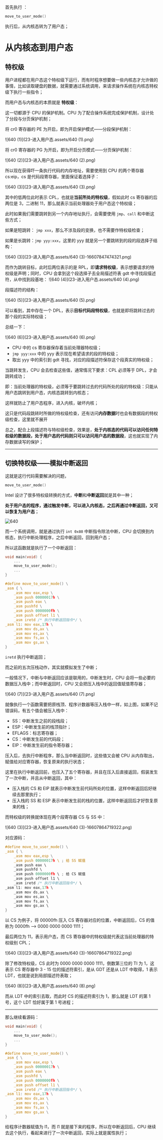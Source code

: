 首先执行 ：

````c
move_to_user_mode()
````

执行后，从内核态转为了用户态；

# 从内核态到用户态

## 特权级

用户进程都在用户态这个特权级下运行，而有时程序想要做一些内核态才允许做的事情，比如读取硬盘的数据，就需要通过系统调用，来请求操作系统在内核态特权级下执行一些指令；

而用户态与内核态的本质就是 **特权级**：

这一切都源于 CPU 的保护机制。CPU 为了配合操作系统完成保护机制，设计处了分段与分页保护机制；

将 cr0 寄存器的 PE 为开启，即为开启保护模式——分段保护机制：

![640 (1)](23-进入用户态.assets/640 (1).png)

将 cr0 寄存器的 PG 为开启，即为开启分页模式——分页保护机制：

![640 (2)](23-进入用户态.assets/640 (2).png)

所以现在获得吓一条执行代码的内存地址，需要使用到 CPU 的两个寄存器 cs:eip，cs 是代码段寄存器，里面保证着选择子：

![640 (3)](23-进入用户态.assets/640 (3).png)

其中的低两位此时表示 CPL，也就是**当前所处的特权级**，假如此时 cs 寄存器的后两位是 3，二进制 11，那么就表示当前处理器处于用户态这个特权级；

此时如果我们需要跳转到另一个内存地址执行，会需要使用 `jmp`、`call` 和中断这些方式；

如果是短跳转： `jmp xxx`，那么不涉及段的变换，也不需要作特权级检查；

如果是长跳转：`jmp yyy:xxx`，这里的 yyy 就是另一个要跳转到的段的段选择子结构：

![640 (3)](23-进入用户态.assets/640 (3)-16607847474321.png)

而作为跳转目标，此时后两位表示的是 RPL，即**请求特权级**，表示想要请求的特权级是声明；同时，CPU 会拿到这个段选择子去全局描述符表 gdt 中寻找段描述符，从中找到段基地：
![640 (4)](23-进入用户态.assets/640 (4).png)

段描述符的结构：

![640 (5)](23-进入用户态.assets/640 (5).png)

可以看到，其中存在一个 DPL，表示**目标代码段特权级**，也就是即将跳转过去的那个段的实际特权级；

总结一下：

![640 (6)](23-进入用户态.assets/640 (6).png)

- CPU 中的 cs 寄存器保存着当前处理器特权级；
- `jmp yyy:xxx` 中的 yyy 表示现在希望请求的段的特权级；
- 取出 yyy 中的索引到 gdt 寻找，对应的段描述符保存这个段真实的特权级；

当跳转发生，CPU 会去检查这些值，通常情况下要求：CPL 必须等于 DPL，才会跳转成功；

即：当前处理器的特权级，必须等于要跳转过去的代码所处的段的特权级：只能从用户态跳转到用户态，内核态跳转到内核态；

这样就防止了用户态程序，进入内核，破坏内核；

这只是代码段跳转时所做的特权级检查，还有访问**内存数据**时也会有数据段的特权级检查，这里就不展开

总之，配合上段描述符与特权级检查，效果是，**处于内核态的代码可以访问任何特权级的数据段，处于用户态的代码则只可以访问用户态的数据段**，这也就实现了内存数据读写的保护；

---



## 切换特权级——模拟中断返回

这就是这行代码需要解决的问题，

````c
move_to_user_mode()
````

Intel 设计了很多特权级转换的方式，**中断**和**中断返回**就是其中一种；

**处于用户态的程序，通过触发中断，可以进入内核态，之后再通过中断返回，又可以恢复为用户态**；

![640](23-进入用户态.assets/640.png)

而一个系统调用，就是通过执行 `int 0x80` 中断指令除法中断，CPU 会切换到内核态，执行中断处理程序，之后中断返回，回到用户态；

所以这函数就是执行了一个中断返回：

````c
void main(void) {
    ...    
    move_to_user_mode();
    ...
}

#define move_to_user_mode() \
_asm { \
    _asm mov eax,esp \
    _asm push 00000017h \
    _asm push eax \
    _asm pushfd \
    _asm push 0000000fh \
    _asm push offset l1 \
    _asm iretd /* 执行中断返回指令*/ \
_asm l1: mov eax,17h \
    _asm mov ds,ax \
    _asm mov es,ax \
    _asm mov fs,ax \
    _asm mov gs,ax \
}
````

`iretd` 执行中断返回；

而之前的五次压栈动作，其实就模拟发生了中断；

一般情况下，中断与中断返回应该是联用的，中断发生时，CPU 会将一些必要的数据压入栈中；而中断返回时，CPU 又会把压入栈中的返回值赋值寄存器；

![640 (7)](23-进入用户态.assets/640 (7).png)

就像执行一个函数需要把原栈顶、程序计数器等压入栈中一样，如上图，如果不记错误码，有五个值会被压入栈中：

- SS：中断发生之前的段栈段；
- ESP：中断发生前的栈顶指针；
- EFLAGS：标志寄存器；
- CS：中断发生前的代码段；
- EIP：中断发生前的指令寄存器；

压入后，去执行中断程序，那么当中断返回时，这些值又会被 CPU 从内存取出，赋值给对应寄存器，恢复原来的执行状态；

这里在执行中断返回前，也压入了五个寄存器，并且在压入后直接返回，假装发生了一次中断，并且从中断返回，其中：

- 压入栈的 CS 和 EIP 就表示中断发生前代码所处的位置，这样中断返回后好继续去那里执行；
- 压入栈的 SS 和 ESP 表示中断发生前的栈的位置，这样中断返回后才好恢复原来的栈；

而特权级的转换就体现在两个段寄存器 CS 与 SS 中：

![640 (3)](23-进入用户态.assets/640 (3)-16607864719322.png)

对应源码：

````c
#define move_to_user_mode() \
_asm { \
    _asm mov eax,esp \
    _asm push 00000017h \ ; 给 SS 赋值
    _asm push eax \
    _asm pushfd \
    _asm push 0000000fh \ ; 给 CS 赋值
    _asm push offset l1 \
    _asm iretd /* 执行中断返回指令*/ \
_asm l1: mov eax,17h \
    _asm mov ds,ax \
    _asm mov es,ax \
    _asm mov fs,ax \
    _asm mov gs,ax \
}
````

以 CS 为例子，将 00000fh 压入 CS 寄存器对应的位置，中断返回后，CS 的值称为 0000fh --> 0000 0000 0000 1111；

最后两位为 11，表示用户态，而 CS 寄存器中的特权级就代表这当前处理器的特权级别 CPL；

![640 (3)](23-进入用户态.assets/640 (3)-16607864719322.png)

除了修改特权级，CS 此时为 0000 0000 0000 1111，倒数第三位的 TI 为 1，这表示 CS 寄存器中 3 - 15 位的描述符索引，是从 GDT 还是从 LDT 中取得，1 表示 LDT，也就是说到局部描述符表取；

![640 (8)](23-进入用户态.assets/640 (8).png)

而从 LDT 中的索引去取，而此时 CS 的描述符索引为 1，那么就是 LDT 的第 1 号，这个 LDT 恰好属于第 1 号进程；

---

那么继续看源码：

````c
void main(void) {
    ...    
    move_to_user_mode();
    ...
}

#define move_to_user_mode() \
_asm { \
    _asm mov eax,esp \
    _asm push 00000017h \
    _asm push eax \
    _asm pushfd \
    _asm push 0000000fh \
    _asm push offset l1 \
    _asm iretd /* 执行中断返回指令*/ \
_asm l1: mov eax,17h \
    _asm mov ds,ax \
    _asm mov es,ax \
    _asm mov fs,ax \
    _asm mov gs,ax \
}
````

给程序计数器赋值为 l1，而 l1 就是接下来的程序，所以在中断返回后，CPU 继续去这个执行，看起来进行了一次中断返回，实际上就是属性执行；

